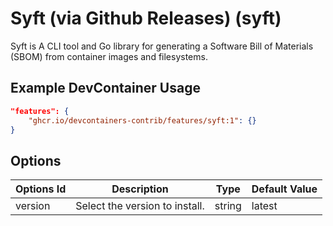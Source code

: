 
# Syft (via Github Releases) (syft)

Syft is A CLI tool and Go library for generating a Software Bill of Materials (SBOM) from container images and filesystems.

## Example DevContainer Usage

```json
"features": {
    "ghcr.io/devcontainers-contrib/features/syft:1": {}
}
```

## Options

| Options Id | Description | Type | Default Value |
|-----|-----|-----|-----|
| version | Select the version to install. | string | latest |


